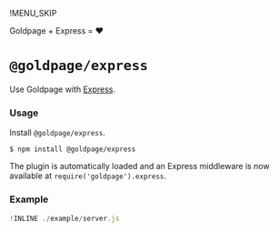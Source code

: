 !MENU_SKIP

Goldpage + Express = :heart:

# `@goldpage/express`

Use Goldpage with [Express](https://github.com/expressjs/express).

### Usage

Install `@goldpage/express`.

~~~shell
$ npm install @goldpage/express
~~~

The plugin is automatically loaded and
an Express middleware is now available at `require('goldpage').express`.

### Example

~~~js
!INLINE ./example/server.js
~~~
